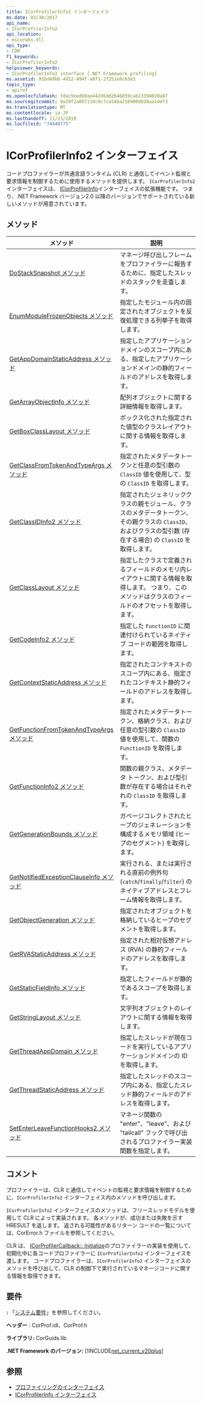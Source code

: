 ```yaml
---
title: ICorProfilerInfo2 インターフェイス
ms.date: 03/30/2017
api_name:
- ICorProfilerInfo2
api_location:
- mscorwks.dll
api_type:
- COM
f1_keywords:
- ICorProfilerInfo2
helpviewer_keywords:
- ICorProfilerInfo2 interface [.NET Framework profiling]
ms.assetid: 91bd49b6-4d12-494f-a8f1-2f251e8c65e3
topic_type:
- apiref
ms.openlocfilehash: fdac9eedb0ae442d6dd2646859cab13398020a87
ms.sourcegitcommit: 9a39f2a06f110c9c7ca54ba216900d038aa14ef3
ms.translationtype: MT
ms.contentlocale: ja-JP
ms.lasthandoff: 11/23/2019
ms.locfileid: "74449775"
---
```

# <a name="icorprofilerinfo2-interface"></a>ICorProfilerInfo2 インターフェイス
コードプロファイラーが共通言語ランタイム (CLR) と通信してイベント監視と要求情報を制御するために使用するメソッドを提供します。 `ICorProfilerInfo2` インターフェイスは、 [ICorProfilerInfo](../../../../docs/framework/unmanaged-api/profiling/icorprofilerinfo-interface.md)インターフェイスの拡張機能です。 つまり、.NET Framework バージョン2.0 以降のバージョンでサポートされている新しいメソッドが用意されています。  
  
## <a name="methods"></a>メソッド  
  
|メソッド|説明|  
|------------|-----------------|  
|[DoStackSnapshot メソッド](../../../../docs/framework/unmanaged-api/profiling/icorprofilerinfo2-dostacksnapshot-method.md)|マネージ呼び出しフレームをプロファイラーに報告するために、指定したスレッドのスタックを走査します。|  
|[EnumModuleFrozenObjects メソッド](../../../../docs/framework/unmanaged-api/profiling/icorprofilerinfo2-enummodulefrozenobjects-method.md)|指定したモジュール内の固定されたオブジェクトを反復処理できる列挙子を取得します。|  
|[GetAppDomainStaticAddress メソッド](../../../../docs/framework/unmanaged-api/profiling/icorprofilerinfo2-getappdomainstaticaddress-method.md)|指定したアプリケーションドメインのスコープ内にある、指定したアプリケーションドメインの静的フィールドのアドレスを取得します。|  
|[GetArrayObjectInfo メソッド](../../../../docs/framework/unmanaged-api/profiling/icorprofilerinfo2-getarrayobjectinfo-method.md)|配列オブジェクトに関する詳細情報を取得します。|  
|[GetBoxClassLayout メソッド](../../../../docs/framework/unmanaged-api/profiling/icorprofilerinfo2-getboxclasslayout-method.md)|ボックス化された指定された値型のクラスレイアウトに関する情報を取得します。|  
|[GetClassFromTokenAndTypeArgs メソッド](../../../../docs/framework/unmanaged-api/profiling/icorprofilerinfo2-getclassfromtokenandtypeargs-method.md)|指定されたメタデータトークンと任意の型引数の `ClassID` 値を使用して、型の `ClassID` を取得します。|  
|[GetClassIDInfo2 メソッド](../../../../docs/framework/unmanaged-api/profiling/icorprofilerinfo2-getclassidinfo2-method.md)|指定されたジェネリッククラスの親モジュール、クラスのメタデータトークン、その親クラスの `ClassID`、およびクラスの型引数 (存在する場合) の `ClassID` を取得します。|  
|[GetClassLayout メソッド](../../../../docs/framework/unmanaged-api/profiling/icorprofilerinfo2-getclasslayout-method.md)|指定したクラスで定義されるフィールドのメモリ内レイアウトに関する情報を取得します。 つまり、このメソッドはクラスのフィールドのオフセットを取得します。|  
|[GetCodeInfo2 メソッド](../../../../docs/framework/unmanaged-api/profiling/icorprofilerinfo2-getcodeinfo2-method.md)|指定した `FunctionID` に関連付けられているネイティブ コードの範囲を取得します。|  
|[GetContextStaticAddress メソッド](../../../../docs/framework/unmanaged-api/profiling/icorprofilerinfo2-getcontextstaticaddress-method.md)|指定されたコンテキストのスコープ内にある、指定されたコンテキスト静的フィールドのアドレスを取得します。|  
|[GetFunctionFromTokenAndTypeArgs メソッド](../../../../docs/framework/unmanaged-api/profiling/icorprofilerinfo2-getfunctionfromtokenandtypeargs-method.md)|指定されたメタデータトークン、格納クラス、および任意の型引数の `ClassID` 値を使用して、関数の `FunctionID` を取得します。|  
|[GetFunctionInfo2 メソッド](../../../../docs/framework/unmanaged-api/profiling/icorprofilerinfo2-getfunctioninfo2-method.md)|関数の親クラス、メタデータ トークン、および型引数が存在する場合はそれぞれの `ClassID` を取得します。|  
|[GetGenerationBounds メソッド](../../../../docs/framework/unmanaged-api/profiling/icorprofilerinfo2-getgenerationbounds-method.md)|ガベージコレクトされたヒープのジェネレーションを構成するメモリ領域 (ヒープのセグメント) を取得します。|  
|[GetNotifiedExceptionClauseInfo メソッド](../../../../docs/framework/unmanaged-api/profiling/icorprofilerinfo2-getnotifiedexceptionclauseinfo-method.md)|実行される、または実行される直前の例外句 (`catch`/`finally`/`filter`) のネイティブアドレスとフレーム情報を取得します。|  
|[GetObjectGeneration メソッド](../../../../docs/framework/unmanaged-api/profiling/icorprofilerinfo2-getobjectgeneration-method.md)|指定されたオブジェクトを格納しているヒープのセグメントを取得します。|  
|[GetRVAStaticAddress メソッド](../../../../docs/framework/unmanaged-api/profiling/icorprofilerinfo2-getrvastaticaddress-method.md)|指定された相対仮想アドレス (RVA) の静的フィールドのアドレスを取得します。|  
|[GetStaticFieldInfo メソッド](../../../../docs/framework/unmanaged-api/profiling/icorprofilerinfo2-getstaticfieldinfo-method.md)|指定したフィールドが静的であるスコープを取得します。|  
|[GetStringLayout メソッド](../../../../docs/framework/unmanaged-api/profiling/icorprofilerinfo2-getstringlayout-method.md)|文字列オブジェクトのレイアウトに関する情報を取得します。|  
|[GetThreadAppDomain メソッド](../../../../docs/framework/unmanaged-api/profiling/icorprofilerinfo2-getthreadappdomain-method.md)|指定したスレッドが現在コードを実行しているアプリケーションドメインの ID を取得します。|  
|[GetThreadStaticAddress メソッド](../../../../docs/framework/unmanaged-api/profiling/icorprofilerinfo2-getthreadstaticaddress-method.md)|指定したスレッドのスコープ内にある、指定したスレッド静的フィールドのアドレスを取得します。|  
|[SetEnterLeaveFunctionHooks2 メソッド](../../../../docs/framework/unmanaged-api/profiling/icorprofilerinfo2-setenterleavefunctionhooks2-method.md)|マネージ関数の "enter"、"leave"、および "tailcall" フックで呼び出されるプロファイラー実装関数を指定します。|  
  
## <a name="remarks"></a>コメント  
 プロファイラーは、CLR と通信してイベントの監視と要求情報を制御するために、`ICorProfilerInfo2` インターフェイス内のメソッドを呼び出します。  
  
 `ICorProfilerInfo2` インターフェイスのメソッドは、フリースレッドモデルを使用して CLR によって実装されます。 各メソッドが、成功または失敗を示す HRESULT を返します。 返される可能性があるリターン コードの一覧については、CorError.h ファイルを参照してください。  
  
 CLR は、 [ICorProfilerCallback:: Initialize](../../../../docs/framework/unmanaged-api/profiling/icorprofilercallback-initialize-method.md)のプロファイラーの実装を使用して、初期化中に各コードプロファイラーに `ICorProfilerInfo2` インターフェイスを渡します。 コードプロファイラーは、`ICorProfilerInfo2` インターフェイスのメソッドを呼び出して、CLR の制御下で実行されているマネージコードに関する情報を取得できます。  
  
## <a name="requirements"></a>要件  
 **:** 「[システム要件](../../../../docs/framework/get-started/system-requirements.md)」を参照してください。  
  
 **ヘッダー** : CorProf.idl、CorProf.h  
  
 **ライブラリ:** CorGuids.lib  
  
 **.NET Framework のバージョン:** [!INCLUDE[net_current_v20plus](../../../../includes/net-current-v20plus-md.md)]  
  
## <a name="see-also"></a>参照

- [プロファイリングのインターフェイス](../../../../docs/framework/unmanaged-api/profiling/profiling-interfaces.md)
- [ICorProfilerInfo インターフェイス](../../../../docs/framework/unmanaged-api/profiling/icorprofilerinfo-interface.md)
